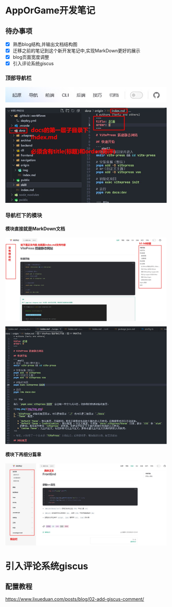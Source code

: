 # AppOrGame开发笔记

## 待办事项

- [x] 熟悉blog结构,并输出文档结构图
- [x] 迁移之前的笔记到这个新开发笔记中,实现MarkDown更好的展示
- [x] blog页面宽度调整
- [x] 引入评论系统giscus

### 顶部导航栏

![](img/Snipaste_2023-12-03_09-19-36.jpg)

![](img/Snipaste_2023-12-03_09-22-30.jpg)

### 导航栏下的模块

#### 模块直接就是MarkDown文档

![](img/Snipaste_2023-12-03_09-30-40.jpg)

![](img/Snipaste_2023-12-03_09-33-48.jpg)

#### 模块下再细分篇章

![](img/Snipaste_2023-12-03_09-33-14.jpg)



# 引入评论系统giscus

## 配置教程

https://www.lixueduan.com/posts/blog/02-add-giscus-comment/
